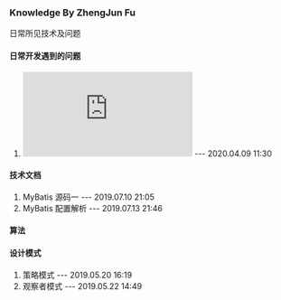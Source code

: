 ### Knowledge By ZhengJun Fu
日常所见技术及问题


#### 日常开发遇到的问题
1. ![关于查询速度慢的解决办法](https://github.com/LuoJhno/knowledge/blob/master/doc/mysql/%E6%9F%A5%E8%AF%A2%E7%BC%93%E6%85%A2%E8%A7%A3%E5%86%B3%E5%8A%9E%E6%B3%95.md) --- 2020.04.09 11:30


#### 技术文档
1. MyBatis 源码一  --- 2019.07.10 21:05
1. MyBatis 配置解析  --- 2019.07.13 21:46

#### 算法

#### 设计模式
1. 策略模式   --- 2019.05.20 16:19
2. 观察者模式  --- 2019.05.22 14:49
